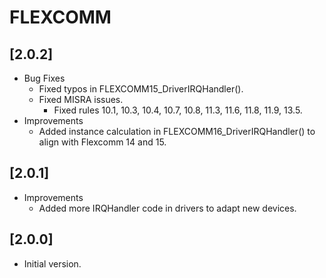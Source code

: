 # FLEXCOMM

## [2.0.2]

- Bug Fixes
  - Fixed typos in FLEXCOMM15_DriverIRQHandler().
  - Fixed MISRA issues.
    - Fixed rules 10.1, 10.3, 10.4, 10.7, 10.8, 11.3, 11.6, 11.8, 11.9, 13.5.
- Improvements
  - Added instance calculation in FLEXCOMM16_DriverIRQHandler() to align with Flexcomm 14 and 15.

## [2.0.1]

- Improvements
  - Added more IRQHandler code in drivers to adapt new devices.

## [2.0.0]

- Initial version.
